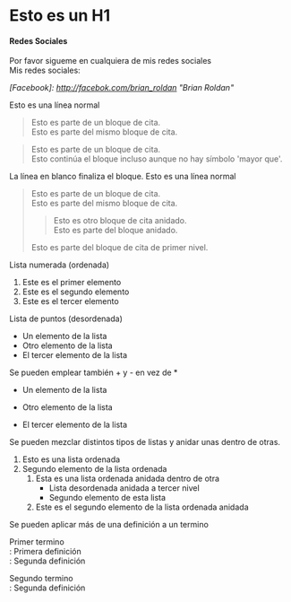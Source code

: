 # Esto es un H1
#### Redes Sociales
Por favor sigueme en cualquiera de mis redes sociales  
Mis redes sociales:  

 *[Facebook]: http://facebok.com/brian_roldan "Brian Roldan"*

Esto es una línea normal

> Esto es parte de un bloque de cita.  
> Esto es parte del mismo bloque de cita.

> Esto es parte de un bloque de cita.  
Esto continúa el bloque incluso aunque no hay símbolo 'mayor que'.

La línea en blanco finaliza el bloque.
Esto es una línea normal

> Esto es parte de un bloque de cita.  
> Esto es parte del mismo bloque de cita.  
>  
> > Esto es otro bloque de cita anidado.  
> > Esto es parte del bloque anidado.  
>  
> Esto es parte del bloque de cita de primer nivel.  

Lista numerada (ordenada)

1. Este es el primer elemento
2. Este es el segundo elemento
3. Este es el tercer elemento

Lista de puntos (desordenada)

* Un elemento de la lista
* Otro elemento de la lista
* El tercer elemento de la lista

Se pueden emplear también + y - en vez de *

* Un elemento de la lista
+ Otro elemento de la lista
- El tercer elemento de la lista

Se pueden mezclar distintos tipos de listas y anidar unas dentro de otras.

1. Esto es una lista ordenada
2. Segundo elemento de la lista ordenada
    1. Esta es una lista ordenada anidada dentro de otra
        * Lista desordenada anidada a tercer nivel
        * Segundo elemento de esta lista
    2. Este es el segundo elemento de la lista ordenada anidada

Se pueden aplicar más de una definición a un termino

Primer termino  
 : Primera definición  
 : Segunda definición  

Segundo termino  
 : Segunda definición  